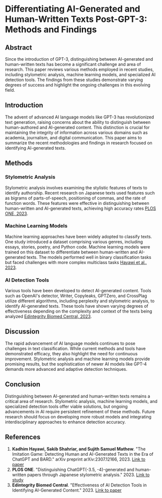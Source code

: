 # Differentiating AI-Generated and Human-Written Texts Post-GPT-3: Methods and Findings

## Abstract
Since the introduction of GPT-3, distinguishing between AI-generated and human-written texts has become a significant challenge and area of research. This paper reviews various methods employed in recent studies, including stylometric analysis, machine learning models, and specialized AI detection tools. The findings from these studies demonstrate varying degrees of success and highlight the ongoing challenges in this evolving field.

## Introduction
The advent of advanced AI language models like GPT-3 has revolutionized text generation, raising concerns about the ability to distinguish between human-authored and AI-generated content. This distinction is crucial for maintaining the integrity of information across various domains such as academia, journalism, and digital communication. This paper aims to summarize the recent methodologies and findings in research focused on identifying AI-generated texts.

## Methods
### Stylometric Analysis
Stylometric analysis involves examining the stylistic features of texts to identify authorship. Recent research on Japanese texts used features such as bigrams of parts-of-speech, positioning of commas, and the rate of function words. These features were effective in distinguishing between human-written and AI-generated texts, achieving high accuracy rates [PLOS ONE, 2023](https://journals.plos.org/plosone/article?id=10.1371/journal.pone.0287615).

### Machine Learning Models
Machine learning approaches have been widely adopted to classify texts. One study introduced a dataset comprising various genres, including essays, stories, poetry, and Python code. Machine learning models were trained on this dataset to differentiate between human-written and AI-generated texts. The models performed well in binary classification tasks but faced challenges with more complex multiclass tasks [Hayawi et al., 2023](https://arxiv.org/abs/2307.12166).

### AI Detection Tools
Various tools have been developed to detect AI-generated content. Tools such as OpenAI's detector, Writer, Copyleaks, GPTZero, and CrossPlag utilize different algorithms, including perplexity and stylometric analysis, to identify AI-generated texts. These tools have shown varying degrees of effectiveness depending on the complexity and context of the texts being analyzed [Edintegrity Biomed Central, 2023](https://edintegrity.biomedcentral.com/counter/pdf/10.1007/s40979-023-00140-5.pdf).

## Discussion
The rapid advancement of AI language models continues to pose challenges in text classification. While current methods and tools have demonstrated efficacy, they also highlight the need for continuous improvement. Stylometric analysis and machine learning models provide promising results, but the sophistication of newer AI models like GPT-4 demands more advanced and adaptive detection techniques.

## Conclusion
Distinguishing between AI-generated and human-written texts remains a critical area of research. Stylometric analysis, machine learning models, and specialized detection tools offer viable solutions, but ongoing advancements in AI require persistent refinement of these methods. Future research should focus on developing more robust models and integrating interdisciplinary approaches to enhance detection accuracy.

## References
1. **Kadhim Hayawi, Sakib Shahriar, and Sujith Samuel Mathew**. "The Imitation Game: Detecting Human and AI-Generated Texts in the Era of ChatGPT and BARD." arXiv preprint arXiv:2307.12166, 2023. [Link to paper](https://arxiv.org/abs/2307.12166)
2. **PLOS ONE**. "Distinguishing ChatGPT(-3.5, -4)-generated and human-written papers through Japanese stylometric analysis." 2023. [Link to study](https://journals.plos.org/plosone/article?id=10.1371/journal.pone.0287615)
3. **Edintegrity Biomed Central**. "Effectiveness of AI Detection Tools in Identifying AI-Generated Content." 2023. [Link to paper](https://edintegrity.biomedcentral.com/counter/pdf/10.1007/s40979-023-00140-5.pdf)
